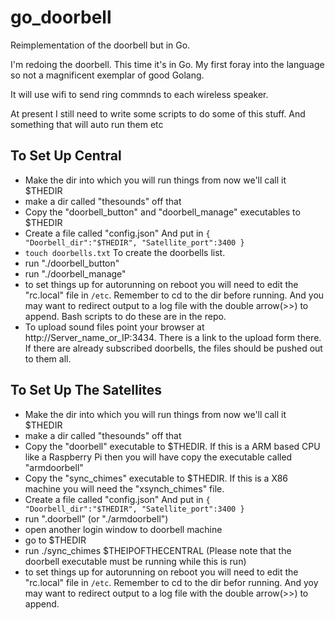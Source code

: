 # go_doorbell
Reimplementation of the doorbell but in Go.


I'm redoing the doorbell.
This time it's in Go. My first foray into the language so not a magnificent exemplar of good Golang.

It will use wifi to send ring commnds to each wireless speaker.

At present I still need to write some scripts to do some of this stuff.
And something that will auto run them etc

## To Set Up Central
* Make the dir into which you will run things from now we'll call it $THEDIR
* make a dir called "thesounds" off that
* Copy the "doorbell_button" and "doorbell_manage" executables to $THEDIR
* Create a file called "config.json" And put in ```{
"Doorbell_dir":"$THEDIR",
"Satellite_port":3400
}```
* ```touch doorbells.txt``` To create the doorbells list.
* run "./doorbell_button"
* run "./doorbell_manage"
* to set things up for autorunning on reboot you will need to edit the "rc.local" file in ```/etc```. Remember to cd to the dir before running. And you may want to redirect output to a log file with the double arrow(>>) to append. Bash scripts to do these are in the repo.
* To upload sound files point your browser at http://Server_name_or_IP:3434. There is a link to the upload form there. If there are already subscribed doorbells, the files should be pushed out to them all.


## To Set Up The Satellites
* Make the dir into which you will run things from now we'll call it $THEDIR
* make a dir called "thesounds" off that
* Copy the "doorbell" executable to $THEDIR. If this is a ARM based CPU like a Raspberry Pi then you will have copy the executable called "armdoorbell"
* Copy the "sync_chimes" executable to $THEDIR. If this is a X86 machine you will need the "xsynch_chimes" file.
* Create a file called "config.json" And put in ```{
"Doorbell_dir":"$THEDIR",
"Satellite_port":3400
}```
* run ".doorbell" (or "./armdoorbell")
* open another login window to doorbell machine
* go to $THEDIR
* run ./sync_chimes $THEIPOFTHECENTRAL (Please note that the doorbell executable must be running while this is run)
* to set things up for autorunning on reboot you will need to edit the "rc.local" file in ```/etc```. Remember to cd to the dir befor running. And yoy may want to redirect output to a log file with the double arrow(>>) to append.  






